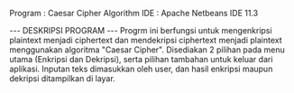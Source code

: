 Program : Caesar Cipher Algorithm
IDE	: Apache Netbeans IDE 11.3

--- DESKRIPSI PROGRAM ---
Progrm ini berfungsi untuk mengenkripsi plaintext menjadi ciphertext dan mendekripsi ciphertext menjadi plaintext menggunakan algoritma "Caesar Cipher". Disediakan 2 pilihan pada menu utama (Enkripsi dan Dekripsi), serta pilihan tambahan untuk keluar dari aplikasi. Inputan teks dimasukkan oleh user, dan hasil enkripsi maupun dekripsi ditampilkan di layar.
